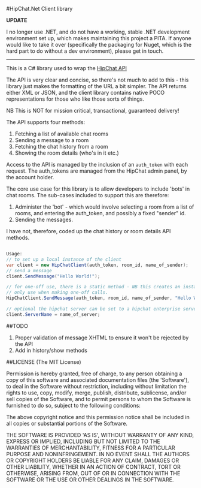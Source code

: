 #HipChat.Net Client library

**UPDATE**

I no longer use .NET, and do not have a working, stable .NET development environment set up, which makes maintaining this project a PITA. If anyone would like to take it over (specifically the packaging for Nuget, which is the hard part to do without a dev environment), please get in touch.

---

This is a C# library used to wrap the [HipChat API](https://www.hipchat.com/docs/api)

The API is very clear and concise, so there's not much to add to this - this library just makes the formatting of the URL a bit simpler. The API returns either XML or JSON, and the client library contains native POCO representations for those who like those sorts of things. 

NB This is NOT for mission critical, transactional, guaranteed delivery!

The API supports four methods:

1. Fetching a list of available chat rooms
2. Sending a message to a room
3. Fetching the chat history from a room
4. Showing the room details (who's in it etc.)

Access to the API is managed by the inclusion of an `auth_token` with each request. The auth_tokens are managed from the HipChat admin panel, by the account holder.

The core use case for this library is to allow developers to include 'bots' in chat rooms. The sub-cases included to support this are therefore:

1. Administer the 'bot' - which would involve selecting a room from a list of rooms, and entering the auth_token, and possibly a fixed "sender" id.
2. Sending the messages.

I have not, therefore, coded up the chat history or room details API methods.

```c#

Usage:
// to set up a local instance of the client
var client = new HipChatClient(auth_token, room_id, name_of_sender);
// send a message
client.SendMessage("Hello World!");

// for one-off use, there is a static method - NB this creates an instance internally, so 
// only use when making one-off calls.
HipChatClient.SendMessage(auth_token, room_id, name_of_sender, "Hello World!");

// optional the hipchat server can be set to a hipchat enterprise server
client.ServerName = name_of_server;
```

##TODO
1. Proper validation of message XHTML to ensure it won't be rejected by the API
2. Add in history/show methods

##LICENSE
(The MIT License)

Permission is hereby granted, free of charge, to any person obtaining a copy of this software and associated documentation files (the 'Software'), to deal in the Software without restriction, including without limitation the rights to use, copy, modify, merge, publish, distribute, sublicense, and/or sell copies of the Software, and to permit persons to whom the Software is furnished to do so, subject to the following conditions:

The above copyright notice and this permission notice shall be included in all copies or substantial portions of the Software.

THE SOFTWARE IS PROVIDED 'AS IS', WITHOUT WARRANTY OF ANY KIND, EXPRESS OR IMPLIED, INCLUDING BUT NOT LIMITED TO THE WARRANTIES OF MERCHANTABILITY, FITNESS FOR A PARTICULAR PURPOSE AND NONINFRINGEMENT. IN NO EVENT SHALL THE AUTHORS OR COPYRIGHT HOLDERS BE LIABLE FOR ANY CLAIM, DAMAGES OR OTHER LIABILITY, WHETHER IN AN ACTION OF CONTRACT, TORT OR OTHERWISE, ARISING FROM, OUT OF OR IN CONNECTION WITH THE SOFTWARE OR THE USE OR OTHER DEALINGS IN THE SOFTWARE.
